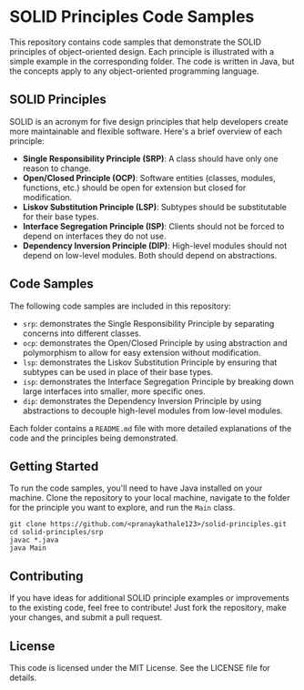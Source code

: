 

# SOLID Principles Code Samples

This repository contains code samples that demonstrate the SOLID principles of object-oriented design. Each principle is illustrated with a simple example in the corresponding folder. The code is written in Java, but the concepts apply to any object-oriented programming language.

## SOLID Principles

SOLID is an acronym for five design principles that help developers create more maintainable and flexible software. Here's a brief overview of each principle:

- **Single Responsibility Principle (SRP)**: A class should have only one reason to change.
- **Open/Closed Principle (OCP)**: Software entities (classes, modules, functions, etc.) should be open for extension but closed for modification.
- **Liskov Substitution Principle (LSP)**: Subtypes should be substitutable for their base types.
- **Interface Segregation Principle (ISP)**: Clients should not be forced to depend on interfaces they do not use.
- **Dependency Inversion Principle (DIP)**: High-level modules should not depend on low-level modules. Both should depend on abstractions.

## Code Samples

The following code samples are included in this repository:

- `srp`: demonstrates the Single Responsibility Principle by separating concerns into different classes.
- `ocp`: demonstrates the Open/Closed Principle by using abstraction and polymorphism to allow for easy extension without modification.
- `lsp`: demonstrates the Liskov Substitution Principle by ensuring that subtypes can be used in place of their base types.
- `isp`: demonstrates the Interface Segregation Principle by breaking down large interfaces into smaller, more specific ones.
- `dip`: demonstrates the Dependency Inversion Principle by using abstractions to decouple high-level modules from low-level modules.

Each folder contains a `README.md` file with more detailed explanations of the code and the principles being demonstrated.

## Getting Started

To run the code samples, you'll need to have Java installed on your machine. Clone the repository to your local machine, navigate to the folder for the principle you want to explore, and run the `Main` class. 

```
git clone https://github.com/<pranaykathale123>/solid-principles.git
cd solid-principles/srp
javac *.java
java Main
```

## Contributing

If you have ideas for additional SOLID principle examples or improvements to the existing code, feel free to contribute! Just fork the repository, make your changes, and submit a pull request. 

## License

This code is licensed under the MIT License. See the LICENSE file for details.
